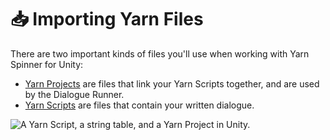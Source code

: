 # 📥 Importing Yarn Files

There are two important kinds of files you'll use when working with Yarn Spinner for Unity:

* [Yarn Projects](yarn-projects.md) are files that link your Yarn Scripts together, and are used by the Dialogue Runner.
* [Yarn Scripts](yarn-scripts.md) are files that contain your written dialogue.

![A Yarn Script, a string table, and a Yarn Project in Unity.](../../../.gitbook/assets/yarn-spinner-unity-asset-types.png)

